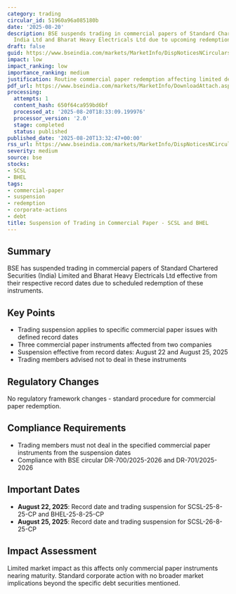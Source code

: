 ```yaml
---
category: trading
circular_id: 51960a96a085180b
date: '2025-08-20'
description: BSE suspends trading in commercial papers of Standard Chartered Securities
  India Ltd and Bharat Heavy Electricals Ltd due to upcoming redemption.
draft: false
guid: https://www.bseindia.com/markets/MarketInfo/DispNoticesNCirculars.aspx?Noticeid={E7E3890D-BB5E-4389-914A-604E06D05170}&noticeno=20250820-50&dt=08/20/2025&icount=50&totcount=61&flag=0
impact: low
impact_ranking: low
importance_ranking: medium
justification: Routine commercial paper redemption affecting limited debt instruments
pdf_url: https://www.bseindia.com/markets/MarketInfo/DownloadAttach.aspx?id=20250820-50&attachedId=
processing:
  attempts: 1
  content_hash: 650f64ca959bd6bf
  processed_at: '2025-08-20T18:33:09.199976'
  processor_version: '2.0'
  stage: completed
  status: published
published_date: '2025-08-20T13:32:47+00:00'
rss_url: https://www.bseindia.com/markets/MarketInfo/DispNoticesNCirculars.aspx?Noticeid={E7E3890D-BB5E-4389-914A-604E06D05170}&noticeno=20250820-50&dt=08/20/2025&icount=50&totcount=61&flag=0
severity: medium
source: bse
stocks:
- SCSL
- BHEL
tags:
- commercial-paper
- suspension
- redemption
- corporate-actions
- debt
title: Suspension of Trading in Commercial Paper - SCSL and BHEL
---
```


## Summary

BSE has suspended trading in commercial papers of Standard Chartered Securities (India) Limited and Bharat Heavy Electricals Ltd effective from their respective record dates due to scheduled redemption of these instruments.

## Key Points

- Trading suspension applies to specific commercial paper issues with defined record dates
- Three commercial paper instruments affected from two companies
- Suspension effective from record dates: August 22 and August 25, 2025
- Trading members advised not to deal in these instruments

## Regulatory Changes

No regulatory framework changes - standard procedure for commercial paper redemption.

## Compliance Requirements

- Trading members must not deal in the specified commercial paper instruments from the suspension dates
- Compliance with BSE circular DR-700/2025-2026 and DR-701/2025-2026

## Important Dates

- **August 22, 2025**: Record date and trading suspension for SCSL-25-8-25-CP and BHEL-25-8-25-CP
- **August 25, 2025**: Record date and trading suspension for SCSL-26-8-25-CP

## Impact Assessment

Limited market impact as this affects only commercial paper instruments nearing maturity. Standard corporate action with no broader market implications beyond the specific debt securities mentioned.